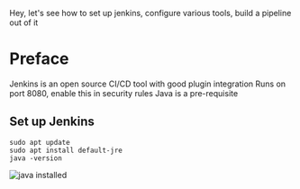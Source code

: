Hey, let's see how to set up jenkins, configure various tools, build a pipeline out of it

# Preface
Jenkins is an open source CI/CD tool with good plugin integration
Runs on port 8080, enable this in security rules
Java is a pre-requisite

## Set up Jenkins
```
sudo apt update
sudo apt install default-jre
java -version
```

![java installed](https://github.com/guycalledavinash/jenkins-file/assets/90386560/b82f38ba-7d15-4ac6-86df-915a453cf7a9)





